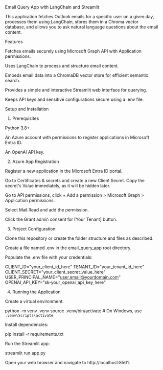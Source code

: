 Email Query App with LangChain and Streamlit

This application fetches Outlook emails for a specific user on a given day, processes them using LangChain, stores them in a Chroma vector database, and allows you to ask natural language questions about the email content.

Features

Fetches emails securely using Microsoft Graph API with Application permissions.

Uses LangChain to process and structure email content.

Embeds email data into a ChromaDB vector store for efficient semantic search.

Provides a simple and interactive Streamlit web interface for querying.

Keeps API keys and sensitive configurations secure using a .env file.

Setup and Installation

1. Prerequisites

Python 3.8+

An Azure account with permissions to register applications in Microsoft Entra ID.

An OpenAI API key.

2. Azure App Registration

Register a new application in the Microsoft Entra ID portal.

Go to Certificates & secrets and create a new Client Secret. Copy the secret's Value immediately, as it will be hidden later.

Go to API permissions, click + Add a permission > Microsoft Graph > Application permissions.

Select Mail.Read and add the permission.

Click the Grant admin consent for [Your Tenant] button.

3. Project Configuration

Clone this repository or create the folder structure and files as described.

Create a file named .env in the email_query_app root directory.

Populate the .env file with your credentials:

CLIENT_ID="your_client_id_here"
TENANT_ID="your_tenant_id_here"
CLIENT_SECRET="your_client_secret_value_here"
USER_PRINCIPAL_NAME="user.email@yourdomain.com"
OPENAI_API_KEY="sk-your_openai_api_key_here"


4. Running the Application

Create a virtual environment:

python -m venv .venv
source .venv/bin/activate  # On Windows, use `.venv\Scripts\activate`


Install dependencies:

pip install -r requirements.txt


Run the Streamlit app:

streamlit run app.py


Open your web browser and navigate to http://localhost:8501.

